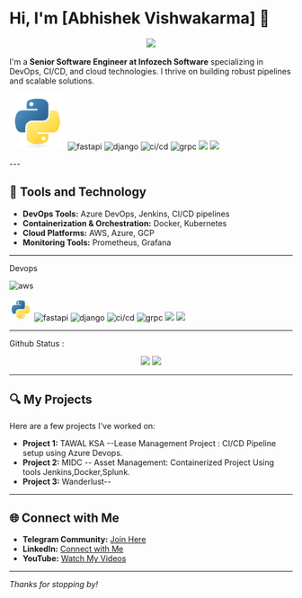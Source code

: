 # Hi, I'm [Abhishek Vishwakarma] 👋 

<p align="center">
  <img src="https://readme-typing-svg.herokuapp.com/?lines=Welcome+to+my+GitHub+Profile!;I+💻+code+every+day;I+love+solving+real-world+problems&center=true&width=500&height=50" />
</p>

I'm a **Senior Software Engineer at Infozech Software** specializing in DevOps, CI/CD, and cloud technologies. I thrive on building robust pipelines and scalable solutions.


<p align="left">
  <img src="https://raw.githubusercontent.com/devicons/devicon/master/icons/python/python-original.svg" alt="python" height="100"/>
  <img src="https://cdn.jsdelivr.net/gh/devicons/devicon/icons/fastapi/fastapi-original-wordmark.svg" alt="fastapi" height="100"/>
  <img src="https://cdn.jsdelivr.net/gh/devicons/devicon/icons/django/django-plain.svg" alt="django" height="100"/>
  <img src="https://media.giphy.com/media/qgQUggAC3Pfv687qPC/giphy.gif" alt="ci/cd" height="100"/>
  <img src="https://avatars.githubusercontent.com/u/7802525?s=200&v=4" alt="grpc" height="100"/>
  <img src="https://img.icons8.com/color/48/html-5--v1.png" height="100"/>
  <img src="https://img.icons8.com/color/48/css3.png" height="100"/>
</p>
---

## 🚀 Tools and Technology
- **DevOps Tools:** Azure DevOps, Jenkins, CI/CD pipelines
- **Containerization & Orchestration:** Docker, Kubernetes
- **Cloud Platforms:** AWS, Azure, GCP
- **Monitoring Tools:** Prometheus, Grafana

---
Devops
<p align="left">
  <img src="https://iconscout.com/lottie-animation/github-12686513_10317020" alt="aws" height="40"/>
<p align="left">
  <img src="https://raw.githubusercontent.com/devicons/devicon/master/icons/python/python-original.svg" alt="python" height="40"/>
  <img src="https://cdn.jsdelivr.net/gh/devicons/devicon/icons/fastapi/fastapi-original-wordmark.svg" alt="fastapi" height="40"/>
  <img src="https://cdn.jsdelivr.net/gh/devicons/devicon/icons/django/django-plain.svg" alt="django" height="40"/>
  <img src="https://media.giphy.com/media/qgQUggAC3Pfv687qPC/giphy.gif" alt="ci/cd" height="40"/>
  <img src="https://avatars.githubusercontent.com/u/7802525?s=200&v=4" alt="grpc" height="40"/>
  <img src="https://img.icons8.com/color/48/html-5--v1.png" height="40"/>
  <img src="https://img.icons8.com/color/48/css3.png" height="40"/>
</p>


---
Github Status :
<p align="center">
  <img src="https://github-readme-stats.vercel.app/api?username=abhivishwa07&show_icons=true&theme=radical" width="48%" />
  <img src="https://github-readme-streak-stats.herokuapp.com?user=abhivishwa07&theme=radical" width="48%" />
</p>

----

## 🔍 My Projects
Here are a few projects I've worked on:
- **Project 1:** TAWAL KSA --Lease Management Project : CI/CD Pipeline setup using Azure Devops.
- **Project 2:** MIDC -- Asset Management: Containerized Project Using tools Jenkins,Docker,Splunk.
- **Project 3:** Wanderlust-- 
---

## 🌐 Connect with Me
- **Telegram Community:** [Join Here](https://t.me/devopsandsredocs)
- **LinkedIn:** [Connect with Me](https://www.linkedin.com/in/abhishek-vishwakarma-b6359b15b/)
- **YouTube:** [Watch My Videos](https://www.youtube.com/@devopswithabhi07)

---

*Thanks for stopping by!*
